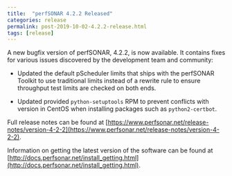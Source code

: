 ```yaml
---
title:  "perfSONAR 4.2.2 Released"
categories: release
permalink: post-2019-10-02-4.2.2-release.html
tags: [release]
---
```


A new bugfix version of perfSONAR, 4.2.2, is now available.  It
contains fixes for various issues discovered by the development team
and community:

 * Updated the default pScheduler limits that ships with the perfSONAR
   Toolkit to use traditional limits instead of a rewrite rule to
   ensure throughput test limits are checked on both ends.

 * Updated provided `python-setuptools` RPM to prevent conflicts with
   version in CentOS when installing packages such as `python2-certbot`.

Full release notes can be found at
[https://www.perfsonar.net/release-notes/version-4-2-2](https://www.perfsonar.net/release-notes/version-4-2-2).

Information on getting the latest version of the software can be found
at
[http://docs.perfsonar.net/install_getting.html](http://docs.perfsonar.net/install_getting.html).